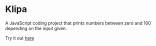 # Klipa
A JavaScript coding project that prints numbers between zero and 100 depending on the input given.

Try it out [here](https://klipa.netlify.app/)
